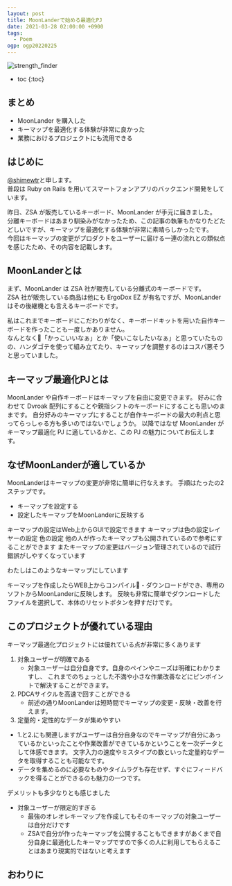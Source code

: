 ```yaml
---
layout: post
title: MoonLanderで始める最適化PJ
date: 2021-03-28 02:00:00 +0900
tags:
  - Poem
ogp: ogp20220225
---
```


![strength_finder]({{site.baseurl}}/assets/ogp/ogp20220225.png)

- toc
{:toc}

## まとめ

- MoonLander を購入した
- キーマップを最適化する体験が非常に良かった
- 業務におけるプロジェクトにも流用できる

## はじめに

[@shimewtr](https://twitter.com/shimewtr)と申します。  
普段は Ruby on Rails を用いてスマートフォンアプリのバックエンド開発をしています。

昨日、ZSA が販売しているキーボード、MoonLander が手元に届きました。  
分離キーボードはあまり馴染みがなかったため、この記事の執筆もかなりたどたどしいですが、キーマップを最適化する体験が非常に素晴らしかったです。  
今回はキーマップの変更がプロダクトをユーザーに届ける一連の流れとの類似点を感じたため、その内容を記載します。

## MoonLanderとは

まず、MoonLander は ZSA 社が販売している分離式のキーボードです。  
ZSA 社が販売している商品は他にも ErgoDox EZ が有名ですが、MoonLander　はその後継機とも言えるキーボードです。

私はこれまでキーボードにこだわりがなく、キーボードキットを用いた自作キーボードを作ったことも一度しかありません。  
なんとなく「かっこいいなぁ」とか「使いこなしたいなぁ」と思っていたものの、ハンダゴテを使って組み立てたり、キーマップを調整するのはコスパ悪そうと思っていました。

## キーマップ最適化PJとは

MoonLander や自作キーボードはキーマップを自由に変更できます。
好みに合わせて Dvroak 配列にすることや親指シフトのキーボードにすることも思いのままです。
自分好みのキーマップにすることが自作キーボードの最大の利点と思ってらっしゃる方も多いのではないでしょうか。
以降ではなぜ MoonLander がキーマップ最適化 PJ に適しているかと、この PJ の魅力についてお伝えします。

## なぜMoonLanderが適しているか

MoonLanderはキーマップの変更が非常に簡単に行なえます。
手順はたったの2ステップです。

- キーマップを設定する
- 設定したキーマップをMoonLanderに反映する

キーマップの設定はWeb上からGUIで設定できます
キーマップは色の設定レイヤーの設定
色の設定
他の人が作ったキーマップも公開されているので参考にすることができます
またキーマップの変更はバージョン管理されているので試行錯誤がしやすくなっています

わたしはこのようなキーマップにしています

キーマップを作成したらWEB上からコンパイル・ダウンロードができ、専用のソフトからMoonLanderに反映します。
反映も非常に簡単でダウンロードしたファイルを選択して、本体のリセットボタンを押すだけです。

## このプロジェクトが優れている理由

キーマップ最適化プロジェクトには優れている点が非常に多くあります

1. 対象ユーザーが明確である
   - 対象ユーザーは自分自身です。自身のペインやニーズは明確にわかりますし、
これまでのちょっとした不満や小さな作業改善などにピンポイントで解決することができます。
2. PDCAサイクルを高速で回すことができる
   - 前述の通りMoonLanderは短時間でキーマップの変更・反映・改善を行えます。
3. 定量的・定性的なデータが集めやすい
  - 1.と2.にも関連しますがユーザーは自分自身なのでキーマップが自分にあっているかといったことや作業改善ができているかということを一次データとして体感できます。
文字入力の速度やミスタイプの数といった定量的なデータを取得することも可能なです。
  - データを集めるのに必要なものやタイムラグも存在せず、すぐにフィードバックを得ることができるのも魅力の一つです。




デメリットも多少なりとも感じました

- 対象ユーザーが限定的すぎる
  - 最強のオレオレキーマップを作成してもそのキーマップの対象ユーザーは自分だけです
  - ZSAで自分が作ったキーマップを公開することもできますがあくまで自分自身に最適化したキーマップですので多くの人に利用してもらえることはあまり現実的ではないと考えます



## おわりに


